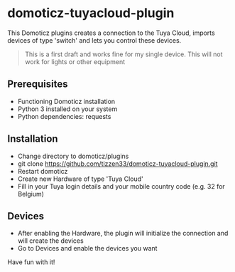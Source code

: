 # domoticz-tuyacloud-plugin
This Domoticz plugins creates a connection to the Tuya Cloud, imports devices of type 'switch' and lets you control these devices.
> This is a first draft and works fine for my single device. This will not work for lights or other equipment

## Prerequisites
- Functioning Domoticz installation
- Python 3 installed on your system
- Python dependencies: requests

## Installation
- Change directory to domoticz/plugins
- git clone https://github.com/tizzen33/domoticz-tuyacloud-plugin.git
- Restart domoticz
- Create new Hardware of type 'Tuya Cloud'
- Fill in your Tuya login details and your mobile country code (e.g. 32 for Belgium)

## Devices
- After enabling the Hardware, the plugin will initialize the connection and will create the devices
- Go to Devices and enable the devices you want

Have fun with it!
